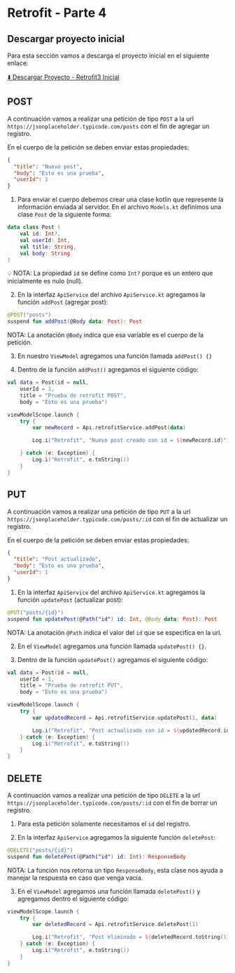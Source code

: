 # Retrofit - Parte 4

## Descargar proyecto inicial

Para esta sección vamos a descarga el proyecto inicial en el siguiente enlace:

[⬇️  Descargar Proyecto - Retrofit3 Inicial](../downloads/Retrofit3-Inicial.zip)

## POST

A continuación vamos a realizar una petición de tipo `POST` a la url `https://jsonplaceholder.typicode.com/posts` con el fin de agregar un registro.

En el cuerpo de la petición se deben enviar estas propiedades:

```json
{
  "title": "Nuevo post",
  "body": "Esto es una prueba",
  "userId": 1
}
```

1. Para enviar el cuerpo debemos crear una clase kotlin que represente la información enviada al servidor. En el archivo `Models.kt` definimos una clase `Post` de la siguiente forma:

```kotlin
data class Post (
    val id: Int?,
    val userId: Int,
    val title: String,
    val body: String
)
```

💡 NOTA: La propiedad `id` se define como `Int?` porque es un entero que inicialmente es nulo (null).

2. En la interfaz `ApiService` del archivo `ApiService.kt` agregamos la función `addPost` (agregar post):

```kotlin
@POST("posts")
suspend fun addPost(@Body data: Post): Post
```

NOTA: La anotación `@Body` indica que esa variable es el cuerpo de la petición.

3. En nuestro `ViewModel` agregamos una función llamada `addPost() {}`

4. Dentro de la función `addPost()` agregamos el siguiente código:

```kotlin
val data = Post(id = null,
    userId = 1,
    title = "Prueba de retrofit POST",
    body = "Esto es una prueba")

viewModelScope.launch {
    try {
        var newRecord = Api.retrofitService.addPost(data)

        Log.i("Retrofit", "Nuevo post creado con id = ${newRecord.id}")

    } catch (e: Exception) {
        Log.i("Retrofit", e.toString())
    }
}
```

## PUT

A continuación vamos a realizar una petición de tipo `PUT` a la url `https://jsonplaceholder.typicode.com/posts/:id` con el fin de actualizar un registro.

En el cuerpo de la petición se deben enviar estas propiedades:

```json
{
  "title": "Post actualizado",
  "body": "Esto es una prueba",
  "userId": 1
}
```

1. En la interfaz `ApiService` del archivo `ApiService.kt` agregamos la función `updatePost` (actualizar post):

```kotlin
@PUT("posts/{id}")
suspend fun updatePost(@Path("id") id: Int, @Body data: Post): Post
```

NOTA: La anotación `@Path` indica el valor del `id` que se especifica en la url.

2. En el `ViewModel` agregamos una función llamada `updatePost() {}`.

3. Dentro de la función `updatePost()` agregamos el siguiente código:

```kotlin
val data = Post(id = null,
    userId = 1,
    title = "Prueba de retrofit PUT",
    body = "Esto es una prueba")

viewModelScope.launch {
    try {
        var updatedRecord = Api.retrofitService.updatePost(1, data)

        Log.i("Retrofit", "Post actualizado con id = ${updatedRecord.id}")
    } catch (e: Exception) {
        Log.i("Retrofit", e.toString())
    }
}
```

## DELETE

A continuación vamos a realizar una petición de tipo `DELETE` a la url `https://jsonplaceholder.typicode.com/posts/:id` con el fin de borrar un registro.

1. Para esta petición solamente necesitamos el `id` del registro.

2. En la interfaz `ApiService` agregamos la siguiente función `deletePost`:

```kotlin
@DELETE("posts/{id}")
suspend fun deletePost(@Path("id") id: Int): ResponseBody
```

NOTA: La función nos retorna un tipo `ResponseBody`, esta clase nos ayuda a manejar la respuesta en caso que venga vacia.

3. En el `ViewModel` agregamos una función llamada `deletePost()` y agregamos dentro el siguiente código:

```kotlin
viewModelScope.launch {
    try {
        var deletedRecord = Api.retrofitService.deletePost(1)

        Log.i("Retrofit", "Post eliminado = ${deletedRecord.toString()}")
    } catch (e: Exception) {
        Log.i("Retrofit", e.toString())
    }
}
```
